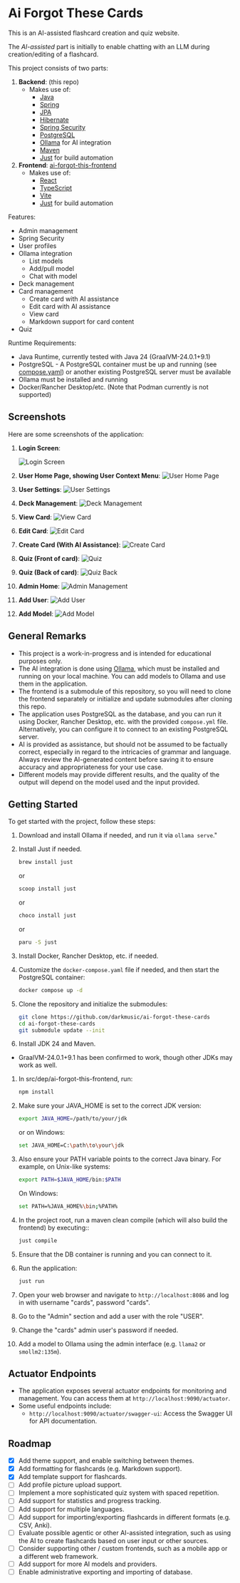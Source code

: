 # Ai Forgot These Cards

This is an AI-assisted flashcard creation and quiz website.

The _AI-assisted_ part is initially to enable chatting with an LLM during creation/editing of a flashcard.

This project consists of two parts:

1. **Backend**: (this repo)
   - Makes use of:
     - [Java](https://www.java.com/)
     - [Spring](https://spring.io/)
     - [JPA](https://www.oracle.com/java/technologies/persistence-jsp.html)
     - [Hibernate](https://hibernate.org/)
     - [Spring Security](https://spring.io/projects/spring-security)
     - [PostgreSQL](https://www.postgresql.org/)
     - [Ollama](https://ollama.com/) for AI integration
     - [Maven](https://maven.apache.org/)
     - [Just](https://just.systems/) for build automation
2. **Frontend**: [ai-forgot-this-frontend](https://github.com/darkmusic/ai-forgot-this-frontend)
    - Makes use of:
      - [React](https://react.dev/)
      - [TypeScript](https://www.typescriptlang.org/)
      - [Vite](https://vite.dev/)
      - [Just](https://just.systems/) for build automation

Features:

- Admin management
- Spring Security
- User profiles
- Ollama integration
  - List models
  - Add/pull model
  - Chat with model
- Deck management
- Card management
  - Create card with AI assistance
  - Edit card with AI assistance
  - View card
  - Markdown support for card content
- Quiz

Runtime Requirements:

- Java Runtime, currently tested with Java 24 (GraalVM-24.0.1+9.1)
- PostgreSQL - A PostgreSQL container must be up and running (see [compose.yaml](compose.yaml)) or another existing PostgreSQL server must be available
- Ollama must be installed and running
- Docker/Rancher Desktop/etc. (Note that Podman currently is not supported)

## Screenshots

Here are some screenshots of the application:

1. **Login Screen**:

   ![Login Screen](res/screenshots/sign_in.png)
2. **User Home Page, showing User Context Menu**:
   ![User Home Page](res/screenshots/user_home.png)
3. **User Settings**:
   ![User Settings](res/screenshots/user_settings.png)
4. **Deck Management**:
   ![Deck Management](res/screenshots/manage_deck.png)
5. **View Card**:
   ![View Card](res/screenshots/view_card.png)
6. **Edit Card**:
   ![Edit Card](res/screenshots/edit_card.png)
7. **Create Card (With AI Assistance)**:
   ![Create Card](res/screenshots/create_card.png)
8. **Quiz (Front of card)**:
   ![Quiz](res/screenshots/quiz_front.png)
9. **Quiz (Back of card)**:
   ![Quiz Back](res/screenshots/quiz_back.png)
10. **Admin Home**:
    ![Admin Management](res/screenshots/admin_home.png)
11. **Add User**:
    ![Add User](res/screenshots/add_user.png)
12. **Add Model**:
    ![Add Model](res/screenshots/add_model.png)

## General Remarks

- This project is a work-in-progress and is intended for educational purposes only.
- The AI integration is done using [Ollama](https://ollama.com/), which must be installed and running on your local machine. You can add models to Ollama and use them in the application.
- The frontend is a submodule of this repository, so you will need to clone the frontend separately or initialize and update submodules after cloning this repo.
- The application uses PostgreSQL as the database, and you can run it using Docker, Rancher Desktop, etc. with the provided `compose.yml` file. Alternatively, you can configure it to connect to an existing PostgreSQL server.
- AI is provided as assistance, but should not be assumed to be factually correct, especially in regard to the intricacies of grammar and language. Always review the AI-generated content before saving it to ensure accuracy and appropriateness for your use case.
- Different models may provide different results, and the quality of the output will depend on the model used and the input provided.

## Getting Started

To get started with the project, follow these steps:

1. Download and install Ollama if needed, and run it via `ollama serve`."
1. Install Just if needed.

   ```bash
   brew install just
   ```

   or

   ```bash
   scoop install just
   ```

   or

   ```bash
   choco install just
   ```

    or

    ```bash
   paru -S just
   ```

1. Install Docker, Rancher Desktop, etc. if needed.
1. Customize the `docker-compose.yaml` file if needed, and then start the PostgreSQL container:

   ```bash
   docker compose up -d
   ```

1. Clone the repository and initialize the submodules:

   ```bash
   git clone https://github.com/darkmusic/ai-forgot-these-cards
   cd ai-forgot-these-cards
   git submodule update --init
   ```

1. Install JDK 24 and Maven.

- GraalVM-24.0.1+9.1 has been confirmed to work, though other JDKs may work as well.

1. In src/dep/ai-forgot-this-frontend, run:

   ```bash
   npm install
   ```

1. Make sure your JAVA_HOME is set to the correct JDK version:

   ```bash
   export JAVA_HOME=/path/to/your/jdk
   ```

   or on Windows:

   ```bash
   set JAVA_HOME=C:\path\to\your\jdk
   ```

1. Also ensure your PATH variable points to the correct Java binary. For example, on Unix-like systems:

   ```bash
   export PATH=$JAVA_HOME/bin:$PATH
   ```

   On Windows:

   ```bash
   set PATH=%JAVA_HOME%\bin;%PATH%
   ```

1. In the project root, run a maven clean compile (which will also build the frontend) by executing::

   ```bash
   just compile
   ```

1. Ensure that the DB container is running and you can connect to it.
1. Run the application:

    ```bash
    just run
    ```

1. Open your web browser and navigate to `http://localhost:8086` and log in with username "cards", password "cards".
1. Go to the "Admin" section and add a user with the role "USER".
1. Change the "cards" admin user's password if needed.
1. Add a model to Ollama using the admin interface (e.g. `llama2` or `smollm2:135m`).

## Actuator Endpoints

- The application exposes several actuator endpoints for monitoring and management. You can access them at `http://localhost:9090/actuator`.
- Some useful endpoints include:
  - `http://localhost:9090/actuator/swagger-ui`: Access the Swagger UI for API documentation.

## Roadmap

- [X] Add theme support, and enable switching between themes.
- [X] Add formatting for flashcards (e.g. Markdown support).
- [X] Add template support for flashcards.
- [ ] Add profile picture upload support.
- [ ] Implement a more sophisticated quiz system with spaced repetition.
- [ ] Add support for statistics and progress tracking.
- [ ] Add support for multiple languages.
- [ ] Add support for importing/exporting flashcards in different formats (e.g. CSV, Anki).
- [ ] Evaluate possible agentic or other AI-assisted integration, such as using the AI to create flashcards based on user input or other sources.
- [ ] Consider supporting other / custom frontends, such as a mobile app or a different web framework.
- [ ] Add support for more AI models and providers.
- [ ] Enable administrative exporting and importing of database.
